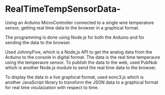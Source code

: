 # RealTimeTempSensorData-
Using an Arduino MicroController connected to a single wire temperature sensor, getting real time data to the browser in a graphical format.

The programming is done using Node.js for both the Arduino and for sending the data to the browser. 

Used JohnnyFive, which is a Node,js API to get the analog data from the Arduino to the console in digital format. The data is the real time temperaure using the temperaure sensor. 
To publish the data to the web, used PubNub which is another Node.js module to send the real time data to the browser. 

To display the data in a live graphical format, used eonc3.js which is another JavaScript library to transform the JSON data to a graphical format for real time visulaization with respect to time.  
